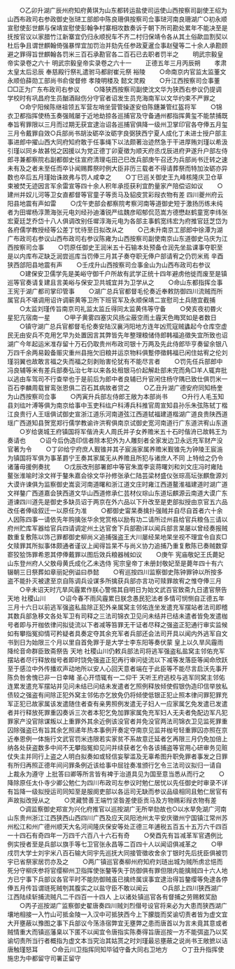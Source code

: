 <!-- { "loadSidebar": true } -->
　　○乙卯升湖广辰州府知府黄琪为山东都转运盐使司运使山西按察司副使王绍为山西布政司右参政御史张琎工部郎中陈良珊俱按察司佥事琎河南良珊湖广○初永顺宣慰使彭世麒与保靖宣慰使彭翰争村寨相攻数奏诉于朝下所司勘处累年不能决至是抚按官议以家腊竹江新寨宜仍归永顺掜车不齐二村归保靖令各从其土俗歃皿割契以杜后争且谓世麒翰倚强暴悍宜加罚治并劾先任参政夏暹佥事赵璧等二十余人承勘顾避之罪得旨世麒翰各罚米三百石承勘官各二百石已去职者罚半之
　　明武宗毅皇帝实录卷之六十
明武宗毅皇帝实录卷之六十一
　　正德五年三月丙辰朔
　　孝肃太皇太后忌辰  奉慈殿行祭礼遣驸马都尉崔元祭  裕陵
　　○命南京内官监太监董文永顺伯薛勋工部尚书俞俊督修  孝陵明楼及  懿文灵殿
　　○升江西按察司佥事董□□正为广东布政司右参议
　　○降狭西按察司副使沈文华为狭西右参议仍提调学校时有巩昌府生员酗酒敺伤分守官者诏发生员充海南军以文华约束不严罪之
　　○命宁阳候陈继祖领五军营左哨坐营管操遂安伯陈鏸兼管红盔将军
　　○锦衣卫都指挥使杨玉奏强贼屡于近地劫掠各巡捕官及守备通州都指挥黄玺不能禁捕既奉旨宥罪限以三月而过期无获宜逮治诏各巡捕官俱降一级州卫掌印官各夺俸五月玺三月令戴罪自效○兵部尚书胡汝砺卒汝砺字良弼狭西宁夏人成化丁未进士授户部主事进郎中擢山西大同府知府敢于任事绳下以法颇著治迹然急于干进厚贿刘瑾以希汲引瑾以同乡故甚悦之因援以为党正德丁卯夏徵为顺天府丞戊辰进府尹遂升户部左侍郎寻兼都察院右副都御史往宣府清理屯田己巳改兵部庚午召还为兵部尚书迁转之速未有及之者未至任而卒讣闻赐葬祭时例大臣非历三载者不得请葬祭而特加汝砺亦异数也卒后五月瑾始诛故弗与罚人咸幸之
　　○丁巳巡关御史王九峰核隆庆卫仓草束被焚无迹因言军余雷宣等四十余人积年承揽获利宜酌量家产陪偿诏如议
　　○建州并奴儿河等卫女直都督等官童子等贡马及貂皮赏彩叚衣物有差  四川夔州府云阳县地震有声如雷
　　○戊午吏部会都察院考察河南等道御史短于激扬历练未纯者为田墀杨淳萧海张元电刘经孙迪潘锐严纮魏彦昭郁侃范嵩方德懋赵鹤童宽李纬张宏夏廷芝乔岱十八人俱调改别任墀淳海元电为各部主事鹤宽纬宏为府推官廷芝岱为各府儒学教授经等公差丁忧待至日拟改从之
　　○己未升南京工部郎中徐潭为湖广布政司右参议山西布政司右参议陈雍为山西按察司副使南京山东道御史马庆为江西按察司佥事
　　○罚原任御史王润米五十石输本处预备仓润先坐盐课事夺职至是以内库布疋缺乏润尝巡库当罚俸三月其子奏夺职无俸户部请宥之仍罚米焉  辛酉狭西郃阳县地震有声
　　○壬戌升山西按察司佥事金山为山西布政司右参议
　　○建保安卫儒学先是美峪守御千户所故有武学正统十四年避虏他徙而废至是镇巡等官奏请复建且言美峪与保安卫共城宜并为卫学从之
　　○命山东都指挥佥事王宪于湖广都司掌印管事
　　○湖广总兵官都督毛伦奏近奉敕防御四川流贼而所属官兵不堪调用诏许调蕲黄等卫所下班官军及永顺保靖二宣慰司土兵随宜截捕
　　○太监刘瑾传旨南京司礼监太监丘得同太监黄伟等守备
　　○癸亥夜初昬火星犯亢宿南一星
　　○甲子黄雾四塞灾风扬尘蔽空雨土霾天色晦冥如是者数日
　　○镇守湖广总兵官都督毛伦奏安陆汉襄沔阳地方连年凶荒寇贼蠭起今仓库空虚民无由安兵不克用乞早为处置因言其弊皆先年整理粮储侍郎韩福追徵失宜所致也诏湖广今年起运米准存留十万石仍取贵州布政司银十万两及先此侍郎毕亨奏留余银八万四千余两易榖备赈灾重州县拖欠旧粮并运京物料俱蹔停徵韩福已闲住姑宥之伦刘瑾羽翼也故敢言福之失而福之刻剥贻害伦犹有不能尽言者
　　○罚先任兵部郎中冯良辅等米有差兵部奏弘治七年以来各处租银马价起解赴部未完而角□羊人辄弃批以逃由车驾司不行查举也于是前后为郎中者良辅已升官闲住杨守隅已致仕俱罚米一百石李麟周载冒鸾张恩俱二百石其病故者贷之
　　○乙丑升湖广德安府同知杨奎为山西按察司佥事
　　○丙寅升兵部左侍郎王敞为本部尚书
　　○升行人毛玉知县刘纮叶溥等俱为南京给事中玉吏科纮户科溥兵科推官周宣知县孙乐朱弦陈轼丁楷江良贵行人王瑶俱试御史宣浙江道乐河南道弦江西道轼福建道楷湖广道良贵陕西道瑶广西道知县贺宽郑行儒学教谕许洪宥俱南京试御史宽河南道行广东道洪宥山东道
　　○岁给褒城王府镇国将军偕洀夫人周氏并子女养赡米五十石时偕洀已故韩王为奏请也
　　○诏今后伪造印信者除本犯外为人雕刻者全家发边卫永远充军财产没官著为令
　　○丁卯给宁府庶人觐锥并其子宸湤家属养赡米觐锥先为钟陵王宸湤为镇国将军俱为事革爵宁王奏其家属无从养赡且所犯与诸庶人不同  上特给之仍令诸藩毋援例奏扰
　　○戊辰改刑部署郎中等官朱嵩李衮蒋曙刘和刘文庄冯时雍陆鳌张淮喻时涂文祥于鏊朱嘉会徐文华孙修张承仁陆芸梁材盛仪张琮高坛张麒詹源刘大谟许谏俱为监察御史嵩衮河南道曙和浙江道文庄时雍江西道鳌淮福建道时湖广道文祥鏊广西道嘉会狭西道文华山西道修承仁芸材仪琮山东道坛麒源云南道大谟广东道谏四川道先是御史多缺员诏于两京在外六品以下升改至是吏部拟授由京官五六品改任者俸级叙迁一以原任为准
　　○都御史甯杲奏擒扑强贼并自尽自首者六十余人因陈四事一请依先年购擒张华余党赏格以励有功二请所过州县给官兵粮刍三请以府州贮库军器给官兵四请调定州土达官舍下兵部勘详以闻兵部言杲屡以曾经奏报贼数重复敷陈以饰己罪都御史柳尚义追捕强盗王大川屡经杲地杲坐视不理宜令自亥□攵赎罪其所拟事体颇通者谨议上闻得旨杲不与尚义协力追捕乃重复敷陈已奏贼数穿窬狡狯饰罪希恩其停俸戴罪以图后效兵粮器械如议
　　○庚午  宪庙敬妃王氏薨妃山东登州府人父敖母黄氏成化乙未选侍  宪宗皇帝丁未册封敬妃至是薨年四十有六辍朝三日祭葬如章丽妃例谥曰恭懿
　　○宥巡按四川监察御史陈钟罪钟以所按多盗不能扑灭被逮至京自陈调兵设谋多所擒获兵部亦言功可赎罪故宥之惟夺俸三月
　　○辛未诏天时亢旱风霾累作朕心警惕其自明日为始文武百官致斋九日遣官祭告  天地  社稷山川
　　○诏今春不雨风霾累日朕念愚民犯法者多情可悯恻自正德五年三月十六日以前逃军强盗私盐除正犯外亲属窝主邻佑连坐发遣充军摆站者法司即稽其数兵部急移文各处军卫有司释之三法司锦衣卫见问未结并已结未遣者皆免发遣枷号者即与开枷依律问拟徒流以下者减等笞罪无干证者尽释之强盗正犯通行审实监候如有攀指冤抑情可矜疑者具奏定夺其余充军者兵部还会法司开具以闻内外逃军自文书到日为始限三个月以里自首免罪于是大学士李东阳等奏伏蒙  皇上以久旱风霾雨降纶音命群臣致斋祭告  天地  社稷山川仍敕兵部法司将逃军强盗私盐窝主邻佑充军摆站者尽行释放枷号者即时饶免强盗正犯再行审问徒流以下减等发落臣等闻命欣跃至于感泣中外传播欢声动地所以安人心回天意者端在于此臣等不能尽言启沃先事开陈负咎舍愧已非一日幸睹  圣心开悟辄有一二仰干  天听王府逃校与逃军同窝主邻佑连累发遣充军摆站并见问未结已问结未发遣者乞照例释放倾使假银伪造印信举放私债较之强盗有间除正犯外窝主邻佑亦乞放免仍将倾使低银正犯止照本律问罪犯罪充军正犯已故家属该发遣随住者查有亲男照例发遣无子妇人一应家属乞免发遣已发遣者并行释放死罪重囚奏诉三次者本犯乞免加罪家属免充军妇人无夫者免配边军凡犯罪家产没官除谋叛以上重罪外其余近例该没官者并免没官两法司锦衣卫见监死罪重囚除强盗已有旨其余乞照递年热本事例开奏定夺南京见监并枷号轻重罪囚亦照在京近奉恩例一体施行文武官罚米违限若实家贫不系故意迁延者乞再限三月仍免加倍上纳各处获盗数多中间不无攀指冤抑见问并续获者乞令各该捕盗等官用心研审务见赃仗失主并同行上盗之人明白拟奏如或轻信妄挐滥及无辜希图升职免罪者事发之日罪有所归再照正德年间问罪条例近该给事中屈铨奏准颁行乞令三法司议拟归一请自  上裁永为遵守  上批答曰卿等所言皆有裨于治道具见为国至意当悉从而行之
　　○降除原任太仆寺少卿公勉仁为四川布政司左参议时勉仁居忧以先任御史时审录不详有旨降一级拟授运司同知至是服阕吏部以各运司无缺而参议品级相同且勉仁居官有声故拟改授从之
　　○灵藏赞善王端竹坚昝差使臣贡马及方物赐彩叚衣物有差
　　○调监察御史郑宣为兴化府推官以巡按湖广无所举劾故也○以水旱免湖广河南山东贵州浙江江西狭西山西四川广西及应天凤阳池州太平安庆徽州宁国镇江常州苏州松江和州广德州顺天大名河间隆庆保安等处正德三年逋税五百五十五万六千四百一十四石有奇四年一万四千六百八十六石有奇
　　○癸酉先有旨减革军官遇例比例实授者至是兵部以旗手等七卫官张永昌等二百四十人以闻诏俱减革之
　　○甲戌罚大学士刘宇米八百石输大同宇先巡抚大同接管徵收舍余丁银时先后抚臣俱被罚宇已省祭家居罚亦及之
　　○两广镇巡官奏柳州府知府刘琏出城为贼所虏忿悒而死分守柳庆参将官缨柳州卫指挥使张鏊等失于防御俱有罪但限内能擒贼四十六人地方已宁事下兵部议各官平时不能防御贼虽已擒终属误事宜逮治得旨鏊缨等免逮各停俸五月传旨谓琏死贼刳其腹实之以盐守臣不敢以闻云
　　○兵部上四川狭西湖广江西陆续斩捕流贼凡二千四百一十四人  上以诸处镇巡官各有督捕之劳赐敕奖励
　　○丙子巡按湖广监察御史翟唐奏四川贼刘烈僣号设官将来必为大患而狭西湖广壤地相接一入竹山可抵金陵一入汉中可抵狭西今上下朦胧而奖谕切责者皆为虚文宜大开壅蔽以豫图之事下兵部议今荡涤宿弊宜无壅弊之患而唐首以为言未竟其意或者贼情重大而镇巡藩臬以下匿不以闻宜令唐指实陈奏得旨唐巡按一方不能弭盗乃以奖谕切责所当行者概指为虚文本当究治其姑贳之时刘瑾最忌壅蔽之说尚书王敞摭以诘唐触瑾怒耳
　　○命云川卫指挥同知毕钺守备大同右卫地方
　　○丁丑升指挥使施忠为中都留守司署正留守
